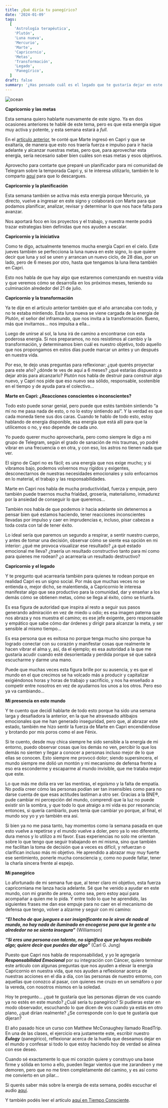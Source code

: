 ```yaml
---
title: ¿Qué diría tu panegírico?
date: '2024-01-09'
tags:
  [
    'Astrología terapéutica',
    'Plutón',
    'Luna nueva',
    'Mercurio',
    'Marte',
    'Capricornio',
    'Metas',
    'Transformación',
    'Legado',
    'Panegírico',
  ]
draft: false
summary: '¿Has pensado cuál es el legado que te gustaría dejar en este mundo?'
---
```


<Image alt="ocean" src="/static/images/Blog/Tiempo-consciente/panegirico.jpg" width={850} height={500} />

**Capricornio y las metas**

Esta semana quiero hablarte nuevamente de este signo. Ya en dos ocasiones anteriores te hablé de este tema, pero es que esta energía sigue muy activa y potente, y esta semana estará a _full_.

En el [artículo anterior](https://tiempoconsciente.com/alquimia-espiritual/ano-nuevo-vida-nueva/), te conté que Marte ingresó en Capri y que se exaltaría, de manera que esto nos traería fuerza e impulso para ir hacia adelante y alcanzar nuestras metas, pero que, para aprovechar esta energía, sería necesario saber bien cuáles son esas metas y esos objetivos.

Aprovecho para contarte que preparé un planificador para mi comunidad de Telegram sobre la temporada Capri y, si te interesa utilizarlo, también te lo comparto [aquí](https://drive.google.com/open?id=1I8yhEB5oNQh5EKhQuZemCKJ-JRvyeL2d&usp=drive_fs) para que lo descargues.

**Capricornio y la planificación**

Esta semana también se activa más esta energía porque Mercurio, ya directo, vuelve a ingresar en este signo y colaborará con Marte para que podamos planificar, analizar, revisar y determinar lo que nos hace falta para avanzar.

Nos aportará foco en los proyectos y el trabajo, y nuestra mente podrá trazar estrategias bien definidas que nos ayuden a escalar.

**Capricornio y la iniciativa**

Como te digo, actualmente tenemos mucha energía Capri en el cielo. Este jueves también se perfecciona la luna nueva en este signo, lo que quiere decir que luna y sol se unen y arrancan un nuevo ciclo, de 28 días, por un lado, pero de 6 meses por otro, hasta que tengamos la luna llena también en Capri.

Esto nos habla de que hay algo que estaremos comenzando en nuestra vida y que veremos cómo se desarrolla en los próximos meses, teniendo su culminación alrededor del 21 de julio.

**Capricornio y la transformación**

Ya te dije en el artículo anterior también que el año arrancaba con todo, y no te estaba mintiendo. Esta luna nueva se viene cargada de la energía de Plutón, el señor del inframundo, que nos invita a la transformación. Bueno, más que invitarnos… nos impulsa a ella…

Luego de unirse al sol, la luna irá de camino a encontrarse con esta poderosa energía. Si nos preparamos, no nos resistimos al cambio y la transformación, y determinamos bien cuál es nuestro objetivo, todo aquello que nos propongamos en estos días puede marcar un antes y un después en nuestra vida.

Por eso, te dejo unas preguntas para reflexionar: ¿qué querés proyectar para este año? ¿dónde te ves de aquí a 6 meses? ¿qué estarías dispuesto a dejar atrás para alcanzarlo? Plutón nos habla de destruir para construir algo nuevo, y Capri nos pide que eso nuevo sea sólido, responsable, sostenible en el tiempo y de ayuda para el colectivo…

**Marte en Capri: ¿Reacciones conscientes o inconscientes?**

Todo esto puede sonar genial, pero puede que estés también sintiendo “a mí no me pasa nada de esto, o no lo estoy sintiendo así”. Y la verdad es que cada moneda tiene sus dos caras. Cuando te hablo de todo esto, estoy hablando de energía disponible, esa energía que está allí para que la utilicemos o no, y eso depende de cada uno.

Yo puedo querer mucho aprovecharla, pero como siempre le digo a mi grupo de Telegram, según el grado de sanación de mis traumas, yo podré vibrar en una frecuencia o en otra, y con eso, los astros no tienen nada que ver.

El signo de Capri no es fácil; es una energía que nos exige mucho; y si vibramos bajo, podemos volvernos muy rígidos y exigentes, desconectarnos de nuestras necesidades emocionales y solo enfocarnos en lo material, el trabajo y las responsabilidades.

Marte en Capri nos habla de mucha productividad, fuerza y empuje, pero también puede traernos mucha frialdad, grosería, materialismo, inmadurez por la ansiedad de conseguir lo que queremos...

También nos habla de que podemos ir hacia adelante sin detenernos a pensar bien qué estamos haciendo, tener reacciones inconscientes llevadas por impulso y caer en imprudencias e, incluso, pisar cabezas a toda costa con tal de tener éxito.

Lo ideal sería que paremos un segundo a respirar, a sentir nuestro cuerpo, y antes de tomar una decisión, observar cómo se siente esa opción en mi interior: ¿qué me provoca visualizar ese resultado? ¿a qué estado emocional me lleva? ¿traería un resultado constructivo tanto para mí como para quienes me rodean? ¿o acarrearía un resultado destructivo?

**Capricornio y el legado**

Y te pregunto qué acarrearía también para quienes te rodean porque en realidad Capri es un signo social. Por más que muchas veces no se entienda o, mejor dicho, se malentienda, a Capricornio le interesa manifestar algo que sea productivo para la comunidad, dar y enseñar a los demás cómo se obtienen metas, cómo se llega al éxito, cómo se triunfa.

Es esa figura de autoridad que inspira al resto a seguir sus pasos generando admiración en vez de miedo u odio; es esa imagen paterna que nos abraza y nos muestra el camino; es ese jefe exigente, pero responsable y empático que sabe cómo dar órdenes y dirigir para alcanzar la meta, y ser sensible al mismo tiempo…

Es esa persona que es exitosa no porque tenga mucho sino porque ha logrado conectar con su corazón y manifestar cosas que realmente le hacen vibrar el alma y, así, da el ejemplo; es esa autoridad a la que me gustaría acudir cuando esté desorientada y perdida porque sé que sabrá escucharme y darme una mano.

Puede que muchas veces esta figura brille por su ausencia, y es que el mundo en el que crecimos se ha volcado más a producir y capitalizar exigiéndonos horas y horas de trabajo y sacrificio, y nos ha enseñado a competir entre nosotros en vez de ayudarnos los unos a los otros. Pero eso ya va cambiando…

**Mi presencia en este mundo**

Y te cuento que decidí hablarte de todo esto porque ha sido una semana larga y desafiadora la anterior, en la que he atravesado altibajos emocionales que me han generado inseguridad, pero que, al abrazar este estado, también me hizo sentir la fuerza de Marte en Capri encendiéndose y brotando por mis poros como el ave Fénix.

Si te cuento, desde muy chica siempre he sido sensible a la energía de mi entorno, puedo observar cosas que los demás no ven, percibir lo que los demás no sienten y llegar a conocer a personas incluso mejor de lo que ellas se conocen. Esto siempre me provocó dolor; siendo supersincera, el mundo siempre me dolió un montón y mi mecanismo de defensa frente a eso era esconderme y escaparme al mundo invisible, que me trataba mejor que este.

Lo que más me dolía era ver las mentiras, el egoísmo y la falta de empatía. No podía creer cómo las personas podían ser tan insensibles como para no darse cuenta de que esas actitudes lastiman a otro ser. Gracias a la BNE®, pude cambiar mi percepción del mundo, comprendí que la luz no puede existir sin la sombra, y que todo lo que atraigo a mi vida es por resonancia; entonces, si quería cambiarlo, pues tenía que cambiar yo porque, al final, el mundo soy yo y yo también era así.

Si bien ya no me pasa tanto, hay momentos como la semana pasada en que esto vuelve a repetirse y el mundo vuelve a doler, pero ya lo veo diferente, dura menos y lo utilizo a mi favor. Esas experiencias no solo me orientan sobre lo que tengo que seguir trabajando en mí misma, sino que también me facilitan la toma de decisión que a veces es difícil, y refuerzan o clarifican incluso más mi objetivo. He aprendido a abrazar muy muy fuerte ese sentimiento, ponerle mucha consciencia y, como no puede faltar, tener la charla sincera frente al espejo.

**Mi panegírico**

Lo afortunado de mi semana fue que, al tener claro mi objetivo, esta fuerza capricorniana me lanza hacia adelante. Sé que he venido a ayudar en este mundo, con mi granito de arena, como sea, pero estoy aquí para acompañar a quien me lo pida. Y entre todo lo que he aprendido, las siguientes frases me dan ese empuje para no caer en el mecanismo de defensa que tengo, volver a alzarme y seguir con mi camino:

**_“El hecho de que juegues a ser insignificante no le sirve de nada al mundo, no hay nada de iluminado en encogerse para que la gente a tu alrededor no se sienta insegura”_** (Williamson)

**_“Si eres una persona con talento, no significa que ya hayas recibido algo; quiere decir que puedes dar algo”_** (Carl G. Jung)

Puesto que Capri nos habla de responsabilidad, y yo le agregaría **_Responsabilidad Emocional_** por su integración con Cáncer, quiero terminar este artículo con algunas preguntas que nos ayuden a elevar la energía Capricornio en nuestra vida, que nos ayuden a reflexionar acerca de nuestras acciones en el día a día, con las personas de nuestro entorno, con aquellas que conozco al pasar, con quienes me cruzo en un semáforo o por la vereda, con nosotros mismos en la soledad.

Hoy te pregunto… ¿qué te gustaría que las personas dijeran de vos cuando ya no estés en este mundo? ¿Cuál sería tu panegírico? Si pudieras estar en modo observador, escuchando lo que dicen de vos cuando ya estás en otro plano, ¿qué dirían realmente? ¿Se corresponde con lo que te gustaría que dijeran?

El año pasado hice un curso con Matthew McConaughey llamado RoadTrip. En una de las clases, el ejercicio era justamente este, escribir nuestro **_Eulogy_** (panegírico), reflexionar acerca de la huella que deseamos dejar en el mundo y confesar si todo lo que estoy haciendo hoy de verdad se alinea con ese deseo.

Cuando sé exactamente lo que mi corazón quiere y construyo una base firme y sólida en torno a ello, pueden llegar vientos que me zarandeen y me demoren, pero que no me tiren completamente del camino, y es así como me convierto en un pilar…

Si querés saber más sobre la energía de esta semana, podés escuchar el audio [aquí](https://t.me/+FAsF6NBDMnU5NDQ8).

Y también podés leer el artículo [aquí en Tiempo Consciente](https://tiempoconsciente.com/alquimia-espiritual/capricornio-y-panegirico/).
